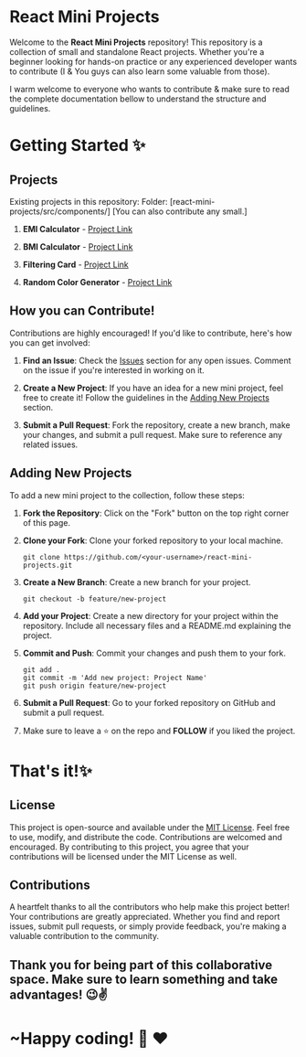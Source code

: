 # React Mini Projects

Welcome to the **React Mini Projects** repository! This repository is a collection of small and standalone React projects. Whether you're a beginner looking for hands-on practice or any experienced developer wants to contribute (I & You guys can also learn some valuable from those). 

I warm welcome to everyone who wants to contribute & make sure to read the complete documentation bellow to understand the structure and guidelines. 

# Getting Started ✨

## Projects

Existing projects in this repository: Folder: [react-mini-projects/src/components/<all-projects>] [You can also contribute any small.]

1. **EMI Calculator** - [Project Link](https://github.com/PranabKumarSahoo/react-mini-projects/tree/master/src/components/EMICalculator)

2. **BMI Calculator** - [Project Link](https://github.com/PranabKumarSahoo/react-mini-projects/tree/master/src/components/BMICalcalator)

3. **Filtering Card** - [Project Link](https://github.com/PranabKumarSahoo/react-mini-projects/tree/master/src/components/Filter)

4. **Random Color Generator** - [Project Link](https://github.com/PranabKumarSahoo/react-mini-projects/tree/master/src/components/RandomColorGenerator)

## How you can Contribute!

Contributions are highly encouraged! If you'd like to contribute, here's how you can get involved:

1. **Find an Issue**: Check the [Issues](https://github.com/PranabKumarSahoo/react-mini-projects/issues) section for any open issues. Comment on the issue if you're interested in working on it.

2. **Create a New Project**: If you have an idea for a new mini project, feel free to create it! Follow the guidelines in the [Adding New Projects](#adding-new-projects) section.

3. **Submit a Pull Request**: Fork the repository, create a new branch, make your changes, and submit a pull request. Make sure to reference any related issues.

## Adding New Projects

To add a new mini project to the collection, follow these steps:

1. **Fork the Repository**: Click on the "Fork" button on the top right corner of this page.

2. **Clone your Fork**: Clone your forked repository to your local machine.

   ```
   git clone https://github.com/<your-username>/react-mini-projects.git
   ```
   
3. **Create a New Branch**: Create a new branch for your project.

   ```
   git checkout -b feature/new-project
   ```

4. **Add your Project**: Create a new directory for your project within the repository. Include all necessary files and a README.md explaining the project.

5. **Commit and Push**: Commit your changes and push them to your fork.

   ```
   git add .
   git commit -m 'Add new project: Project Name'
   git push origin feature/new-project

   ```
6. **Submit a Pull Request**: Go to your forked repository on GitHub and submit a pull request.

7. Make sure to leave a ⭐ on the repo and **FOLLOW** if you liked the project.

# That's it!✨

## License

This project is open-source and available under the [MIT License](LICENSE). Feel free to use, modify, and distribute the code. Contributions are welcomed and encouraged. By contributing to this project, you agree that your contributions will be licensed under the MIT License as well.

## Contributions

A heartfelt thanks to all the contributors who help make this project better! Your contributions are greatly appreciated. Whether you find and report issues, submit pull requests, or simply provide feedback, you're making a valuable contribution to the community.

## Thank you for being part of this collaborative space. Make sure to learn something and take advantages! 😉✌️

# ~Happy coding! 🌟 ❤️


